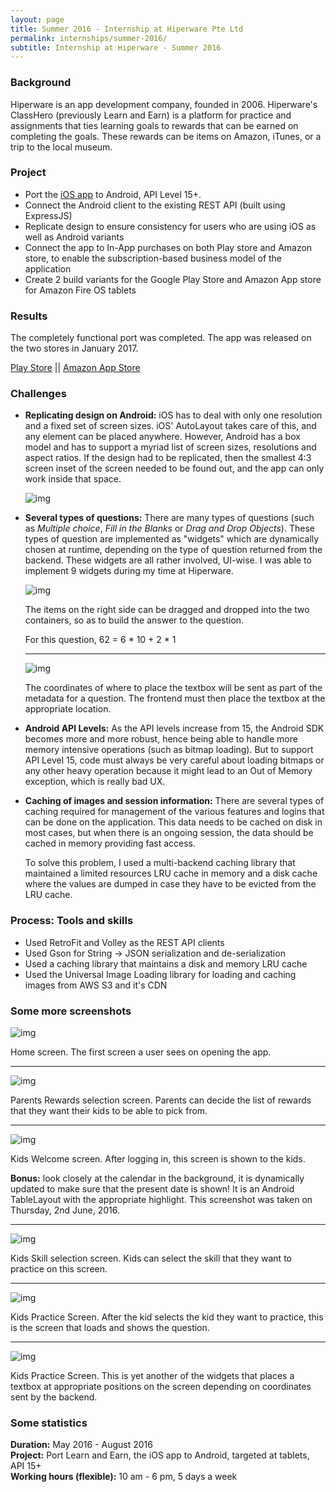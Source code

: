 ```yaml
---
layout: page
title: Summer 2016 - Internship at Hiperware Pte Ltd
permalink: internships/summer-2016/
subtitle: Internship at Hiperware - Summer 2016
---
```


### Background

Hiperware is an app development company, founded in 2006. Hiperware's ClassHero
(previously Learn and Earn) is a platform for practice and assignments that ties
learning goals to rewards that can be earned on completing the goals.  These
rewards can be items on Amazon, iTunes, or a trip to the local museum.

### Project

* Port the [iOS
app](https://itunes.apple.com/us/app/learn-earn-app-for-math-motivate/id1028326954)
to Android, API Level 15+.
* Connect the Android client to the existing REST API (built using ExpressJS)
* Replicate design to ensure consistency for users who are using iOS as well as
    Android variants
* Connect the app to In-App purchases on both Play store and Amazon store, to
    enable the subscription-based business model of the application
* Create 2 build variants for the Google Play Store and Amazon App store for
    Amazon Fire OS tablets

### Results

The completely functional port was completed. The app was released on the two
stores in January 2017.

[Play
Store](https://play.google.com/store/apps/details?id=www.hiperware.website.learnandearn.play) ||
[Amazon App
Store](https://www.amazon.com/Learn-Earn-app-math-everyone/dp/B01HBQ8KPW/ref=sr_1_2)

### Challenges

* **Replicating design on Android:** iOS has to deal with only one resolution
    and a fixed set of screen sizes. iOS' AutoLayout takes care of this, and any
    element can be placed anywhere. However, Android has a box model and has to
    support a myriad list of screen sizes, resolutions and aspect ratios. If the
    design had to be replicated, then the smallest 4:3 screen inset of the
    screen needed to be found out, and the app can only work inside that space.

    ![img](/assets/img/hiperware/aspect-ratio-demo.png)

* **Several types of questions:** There are many types of questions (such as
    _Multiple choice_, _Fill in the Blanks_ or _Drag and Drop Objects_). These
    types of question are implemented as "widgets" which are dynamically chosen
    at runtime, depending on the type of question returned from the backend.
    These widgets are all rather involved, UI-wise. I was able to implement 9
    widgets during my time at Hiperware.

    ![img](/assets/img/hiperware/widget-dd-1.png)

    The items on the right side can be dragged and dropped into the two
    containers, so as to build the answer to the question. 
    
    For this question, 62 = 6 * 10 + 2 * 1

    ***

    ![img](/assets/img/hiperware/widget-textbox.png)

    The coordinates of where to place the textbox will be sent as part of the
    metadata for a question. The frontend must then place the textbox at the
    appropriate location.

* **Android API Levels:** As the API levels increase from 15, the Android
    SDK becomes more and more robust, hence being able to handle more memory
    intensive operations (such as bitmap loading). But to support API Level 15,
    code must always be very careful about loading bitmaps or any other heavy
    operation because it might lead to an Out of Memory exception, which is
    really bad UX.

* **Caching of images and session information:** There are several types of
    caching required for management of the various features and logins that can
    be done on the application. This data needs to be cached on disk in most
    cases, but when there is an ongoing session, the data should be cached in
    memory providing fast access.

    To solve this problem, I used a multi-backend caching library that
    maintained a limited resources LRU cache in memory and a disk cache where
    the values are dumped in case they have to be evicted from the LRU cache.

### Process: Tools and skills

* Used RetroFit and Volley as the REST API clients
* Used Gson for String -> JSON serialization and de-serialization
* Used a caching library that maintains a disk and memory LRU cache
* Used the Universal Image Loading library for loading and caching images from
    AWS S3 and it's CDN

### Some more screenshots

![img](/assets/img/hiperware/welcome-screen.png)

Home screen. The first screen a user sees on opening the app.

***

![img](/assets/img/hiperware/parents-reward-selection.png)

Parents Rewards selection screen. Parents can decide the list of rewards that
they want their kids to be able to pick from.

***

![img](/assets/img/hiperware/kids-welcome.png)

Kids Welcome screen. After logging in, this screen is shown to the kids.

**Bonus:** look closely at the calendar in the background, it is dynamically
updated to make sure that the present date is shown! It is an Android
TableLayout with the appropriate highlight. This screenshot was taken on Thursday,
2nd June, 2016.

***

![img](/assets/img/hiperware/kids-skill-selection.png)

Kids Skill selection screen. Kids can select the skill that they want to
practice on this screen.

***

![img](/assets/img/hiperware/kids-practice-1.png)

Kids Practice Screen. After the kid selects the kid they want to practice, this
is the screen that loads and shows the question.

***

![img](/assets/img/hiperware/kids-practice-2.png)

Kids Practice Screen. This is yet another of the widgets that places a textbox
at appropriate positions on the screen depending on coordinates sent by the
backend.

### Some statistics

**Duration:** May 2016 - August 2016  
**Project:** Port Learn and Earn, the iOS app to Android, targeted at tablets, API 15+  
**Working hours (flexible):** 10 am - 6 pm, 5 days a week
